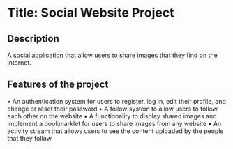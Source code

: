 # Title: Social Website Project

## Description

A social application that allow users to share images that they find on the internet.

## Features of the project

• An authentication system for users to register, log in, edit their profile,
and change or reset their password
• A follow system to allow users to follow each other on the website
• A functionality to display shared images and implement a bookmarklet
for users to share images from any website
• An activity stream that allows users to see the content uploaded by the
people that they follow
